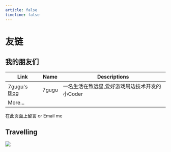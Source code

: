 ```yaml
---
article: false
timeline: false
---
```


# 友链

## 我的朋友们

| Link           | Name  | Descriptions                                   |
| -------------- | ----- | ---------------------------------------------- |
| [7gugu's Blog](https://7gugu.com) | 7gugu | 一名生活在致远星,爱好游戏周边技术开发的小Coder |
| More...        |       |                                                |



在此页面上留言 or Email me

## Travelling

<a href="https://travellings.link"> <img src="https://travellings.link/assets/logo.gif" /></a>

